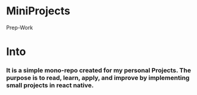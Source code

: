 # MiniProjects
 Prep-Work

# Into
### It is a simple mono-repo created for my personal Projects. The purpose is to read, learn, apply, and improve by implementing small projects in react native.

